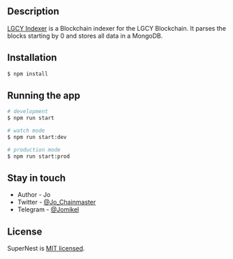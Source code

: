 ## Description

[LGCY Indexer](https://github.com/jo-chainmasters/lgcy-indexer) is a Blockchain indexer for the LGCY Blockchain. It parses the blocks starting by 0 and stores all data in a MongoDB.

## Installation

```bash
$ npm install
```

## Running the app

```bash
# development
$ npm run start

# watch mode
$ npm run start:dev

# production mode
$ npm run start:prod
```

## Stay in touch

- Author - Jo
- Twitter - [@Jo_Chainmaster](https://twitter.com/jo_chainmaster)
- Telegram - [@Jomikel](https://t.me/jomikel)

## License

SuperNest is [MIT licensed](LICENSE).
